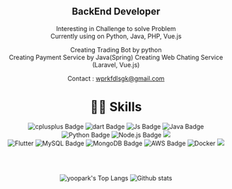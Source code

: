

<div align="center">
 
## BackEnd Developer 
Interesting in Challenge to solve Problem </br>
Currently using on Python, Java, PHP, Vue.js

Creating Trading Bot by python</br>
Creating Payment Service by Java(Spring)
Creating Web Chating Service (Laravel, Vue.js)

Contact : wprkfdlsgk@gmail.com
 

# 👩‍💻 Skills

  
![cplusplus Badge](https://img.shields.io/badge/c++-3776AB?style=flat&logo=cplusplus&logoColor=white) 
![dart Badge](https://img.shields.io/badge/dart-3776AB?style=flat&logo=dart&logoColor=blue) 
![Js Badge](https://img.shields.io/badge/JavaScript-F7DF1E?style=flat&logo=JavaScript&logoColor=white) 
![Java Badge](https://img.shields.io/badge/Java-007396?style=flat&logo=Java8&logoColor=white)
![Python Badge](https://img.shields.io/badge/Python-007394?style=flat&logo=Python&logoColor=white)
![Node.js Badge](https://img.shields.io/badge/Node.js-339933?style=flat&logo=Node.js&logoColor=white) 
<img src="https://img.shields.io/badge/Spring Boot-6DB33F?style=flat&logo=Spring Boot&logoColor=white"/>   
![Flutter](https://img.shields.io/badge/Flutter-2496ED?style=flat&logo=Flutter&logoColor=white)
![MySQL Badge](https://img.shields.io/badge/MySQL-4479A1?style=flat&logo=MySQL&logoColor=white) 
![MongoDB Badge](https://img.shields.io/badge/MongoDB-47A248?style=flat&logo=MongoDB&logoColor=white) 
![AWS Badge](https://img.shields.io/badge/Amazon_AWS-232F3E?style=flat&logo=amazonaws&logoColor=white)
![Docker](https://img.shields.io/badge/Docker-2496ED?style=flat&logo=Docker&logoColor=white)
<img src="https://img.shields.io/badge/GitHub Actions-2088FF?style=flat&logo=GitHub Actions&logoColor=white"/>
<br/>

       
            
<br>
<br>
 
<div/>
  
![yoopark's Top Langs](https://github-readme-stats.vercel.app/api/top-langs?username=inhaj&layout=compact&theme=nightowl)
![Github stats](https://github-readme-stats.vercel.app/api?username=inhaj&show_icons=true&theme=gruvbox)

</div>

</div>
